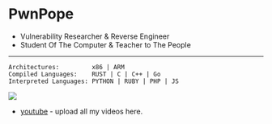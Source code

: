 # PwnPope

- Vulnerability Researcher & Reverse Engineer
- Student Of The Computer & Teacher to The People

---
  
```
Architectures:         x86 | ARM
Compiled Languages:    RUST | C | C++ | Go
Interpreted Languages: PYTHON | RUBY | PHP | JS 
```
![](https://github-readme-stats.vercel.app/api?username=pwnpope&theme=monokai&show_icons=true)

- [youtube](https://youtube.com/@pwnpope) - upload all my videos here.
